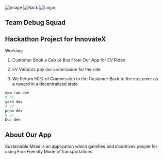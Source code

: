 ![image](https://github.com/Shub3am/Sustainable-Miles/assets/77344771/bf26a544-ed53-4961-ab12-1b1398ef4b3e)
![Back](https://github.com/Shub3am/Sustainable-Miles/assets/77344771/47efdf84-2047-4653-9d57-0400f1daa306)
![Login](https://github.com/Shub3am/Sustainable-Miles/assets/77344771/d2a2ca3d-1bca-4a1a-aaa4-3ecdb9ab12df)


## Team Debug Squad
## Hackathon Project for InnovateX

Working:
1. Customer Book a Cab or Bus From Our App for EV Rides

2. EV Vendors pay our commission for the ride

3. We Return 50% of Commission to the Customer Back to the customer as a reward in a decentralized state


```bash
npm run dev
# or
yarn dev
# or
pnpm dev
# or
bun dev
```

## About Our App
Sustainable Miles is an application which gamifies and incentives people for using Eco-Friendly Mode of transportations.
